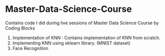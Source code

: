 # Master-Data-Science-Course
Contains code I did during live sessions of Master Data Science Course by Coding Blocks
1. Implementation of KNN : Contains implementation of KNN from scratch.
2. Implementing KNN using sklearn library. (MNIST dataset)
3. Face Recognition
